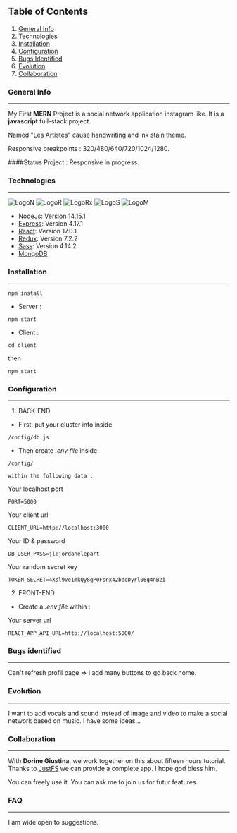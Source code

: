 ## Table of Contents
1. [General Info](#general-info)
2. [Technologies](#technologies)
3. [Installation](#installation)
4. [Configuration](#configuration)
5. [Bugs Identified](#bugs-identified)
6. [Evolution](#Evolution)
7. [Collaboration](#collaboration)
### General Info
*** 
My First **MERN** Project is a social network application instagram like. It is a **javascript** full-stack project.

Named "Les Artistes" cause handwriting and ink stain theme.

Responsive breakpoints : 320/480/640/720/1024/1280.

####Status Project :
Responsive in progress.
### Technologies
***
![LogoN](https://img.icons8.com/color/48/000000/nodejs.png) ![LogoR](https://img.icons8.com/ultraviolet/48/000000/react--v1.png) ![LogoRx](https://img.icons8.com/color/48/000000/redux.png) ![LogoS](https://img.icons8.com/color/48/000000/sass.png) ![LogoM](https://img.icons8.com/color/48/000000/mongodb.png)

* [NodeJs](https://nodejs.org/en/docs/): Version 14.15.1 
* [Express](https://expressjs.com/en/api.html): Version 4.17.1
* [React](https://reactjs.org/docs/getting-started.html): Version 17.0.1
* [Redux](https://redux.js.org/): Version 7.2.2 
* [Sass](https://sass-lang.com/documentation): Version 4.14.2 
* [MongoDB](https://www.mongodb.com/cloud/atlas/lp/try2?utm_source=google&utm_campaign=gs_emea_france_search_brand_atlas_desktop&utm_term=mongodb%20docs&utm_medium=cpc_paid_search&utm_ad=e&utm_ad_campaign_id=1718986507&gclid=CjwKCAjwy7CKBhBMEiwA0Eb7aoFpQwYAOXkoX539u_B6p5a2I61TkLcfoyDGKCeSbVIq2PBOjRhdBxoCkDQQAvD_BwE)


### Installation
***
```
npm install
```

* Server : 
``` 
npm start
```
* Client :
```
cd client
```
then
```
npm start
```
### Configuration
***
1. BACK-END

* First, put your cluster info inside 
```
/config/db.js
```
* Then create *.env file* inside 
```
/config/
```
    within the following data :

Your localhost port
```
PORT=5000
```
Your client url

```
CLIENT_URL=http://localhost:3000 
```
Your ID & password
 
```
DB_USER_PASS=jl:jordanelepart
```
Your random secret key
```
TOKEN_SECRET=4Xsl9Ve1mkQy8gP0Fsnx42becDyrl06g4nB2i 
```

2. FRONT-END

* Create a *.env file* within :

Your server url
```
REACT_APP_API_URL=http://localhost:5000/ 
```
### Bugs identified
***
Can't refresh profil page => I add many buttons to go back home. 

### Evolution
***
I want to add vocals and sound instead of image and video to make a social network based on music. I have some ideas...
### Collaboration
***
With **Dorine Giustina**, we work together on this about fifteen hours tutorial. Thanks to [JustFS](https://github.com/JustFS) we can provide a complete app. I hope god bless him.

You can freely use it. You can ask me to join us for futur features.

### FAQ
***
I am wide open to suggestions.



